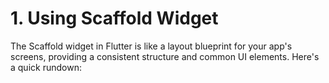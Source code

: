 # 1. Using Scaffold Widget
The Scaffold widget in Flutter is like a layout blueprint for your app's screens, providing a consistent structure and common UI elements. Here's a quick rundown: